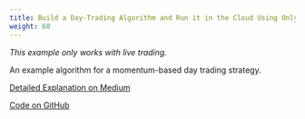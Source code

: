```yaml
---
title: Build a Day-Trading Algorithm and Run it in the Cloud Using Only Free Services
weight: 60
---
```

*This example only works with live trading.*

An example algorithm for a momentum-based day trading strategy.

[Detailed Explanation on Medium](https://medium.com/automation-generation/build-a-day-trading-algorithm-and-run-it-in-the-cloud-for-free-805450150668)

[Code on GitHub](https://github.com/alpacahq/Momentum-Trading-Example)

